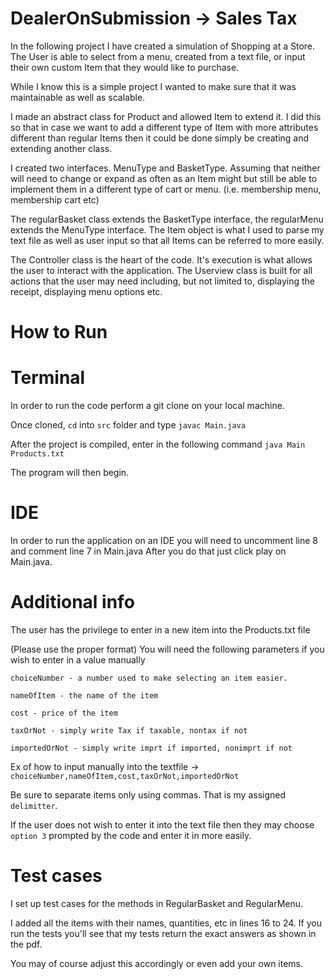 # DealerOnSubmission -> Sales Tax

In the following project I have created a simulation of Shopping at a Store. 
The User is able to select from a menu, created from a text file, or input their own custom Item that they would like to purchase. 

While I know this is a simple project I wanted to make sure that it was maintainable as well as scalable. 

I made an abstract class for Product and allowed Item to extend it. I did this so that in case we want to add 
a different type of Item with more attributes different than regular Items then it could be done simply be creating and 
extending another class. 

I created two interfaces. MenuType and BasketType. Assuming that neither will need to change or expand as often as an Item might 
but still be able to implement them in a different type of cart or menu. (i.e. membership menu, membership cart etc)

The regularBasket class extends the BasketType interface, the regularMenu extends the MenuType interface. The Item object 
is what I used to parse my text file as well as user input so that all Items can be referred to more easily. 

The Controller class is the heart of the code. It's execution is what allows the user to interact with the application. 
The Userview class is built for all actions that the user may need including, but not limited to, displaying the receipt, displaying menu options etc.  


# How to Run 

# Terminal
In order to run the code perform a git clone on your local machine.

Once cloned, `cd` into `src` folder and type `javac Main.java`

After the project is compiled, enter in the following command `java Main Products.txt`

The program will then begin.

# IDE

In order to run the application on an IDE you will need to uncomment line 8 and comment line 7 in Main.java
After you do that just click play on Main.java.

# Additional info

The user has the privilege to enter in a new item into the Products.txt file 

(Please use the proper format)
You will need the following parameters if you wish to enter in a value manually 

`choiceNumber - a number used to make selecting an item easier.`

`nameOfItem - the name of the item`

`cost - price of the item`

`taxOrNot - simply write Tax if taxable, nontax if not`

`importedOrNot - simply write imprt if imported, nonimprt if not`

Ex of how to input manually into the textfile -> ```choiceNumber,nameOfItem,cost,taxOrNot,importedOrNot```

Be sure to separate items only using commas. That is my assigned `delimitter`.

If the user does not wish to enter it into the text file then they may choose `option 3` prompted by the code and enter it in more easily. 


# Test cases

I set up test cases for the methods in RegularBasket and RegularMenu. 

I added all the items with their names, quantities, etc in lines 16 to 24. If you run the tests you'll see that my tests return the exact answers as shown in the pdf. 

You may of course adjust this accordingly or even add your own items. 
